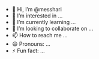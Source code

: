 - 👋 Hi, I’m @messhari
- 👀 I’m interested in ...
- 🌱 I’m currently learning ...
- 💞️ I’m looking to collaborate on ...
- 📫 How to reach me ...
- 😄 Pronouns: ...
- ⚡ Fun fact: ...

<!---
messhari/messhari is a ✨ special ✨ repository because its `README.md` (this file) appears on your GitHub profile.
You can click the Preview link to take a look at your changes.
--->
